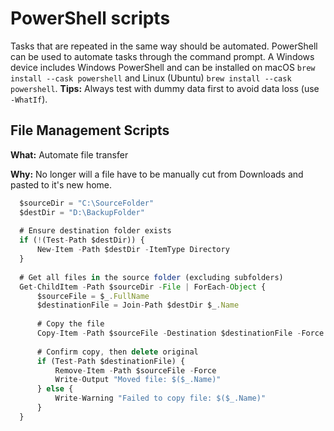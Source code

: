 # PowerShell scripts

Tasks that are repeated in the same way should be automated. PowerShell can be used to automate tasks through the command prompt. A Windows device includes Windows PowerShell and can be installed on macOS `brew install --cask powershell` and Linux (Ubuntu) `brew install --cask powershell`. __Tips:__ Always test with dummy data first to avoid data loss (use `-WhatIf`).

## File Management Scripts
__What:__ Automate file transfer

__Why:__ No longer will a file have to be manually cut from Downloads and pasted to it's new home. 
```javascript
  $sourceDir = "C:\SourceFolder"
  $destDir = "D:\BackupFolder"
  
  # Ensure destination folder exists
  if (!(Test-Path $destDir)) {
      New-Item -Path $destDir -ItemType Directory
  }
  
  # Get all files in the source folder (excluding subfolders)
  Get-ChildItem -Path $sourceDir -File | ForEach-Object {
      $sourceFile = $_.FullName
      $destinationFile = Join-Path $destDir $_.Name
  
      # Copy the file
      Copy-Item -Path $sourceFile -Destination $destinationFile -Force
  
      # Confirm copy, then delete original
      if (Test-Path $destinationFile) {
          Remove-Item -Path $sourceFile -Force
          Write-Output "Moved file: $($_.Name)"
      } else {
          Write-Warning "Failed to copy file: $($_.Name)"
      }
  }
```

